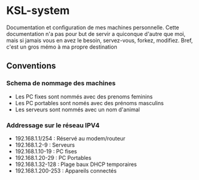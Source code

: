 # KSL-system
Documentation et configuration de mes machines personnelle.
Cette documentation n'a pas pour but de servir a quiconque d'autre que moi, mais si jamais vous en avez le besoin, servez-vous, forkez, modifiez. Bref, c'est un gros mémo à ma propre destination
## Conventions
### Schema de nommage des machines
- Les PC fixes sont nommés avec des prenoms feminins
- Les PC portables sont només avec des prénoms masculins
- Les serveurs sont nommés avec un nom d'animal
### Addressage sur le réseau IPV4
- 192.168.1.1/254 : Réservé au modem/routeur
- 192.168.1.2-9 : Serveurs
- 192.168.1.10-19 : PC fises
- 192.168.1.20-29 : PC Portables
- 192.168.1.32-128 : Plage baux DHCP temporaires
- 192.168.1.200-253 : Appareils connectés




